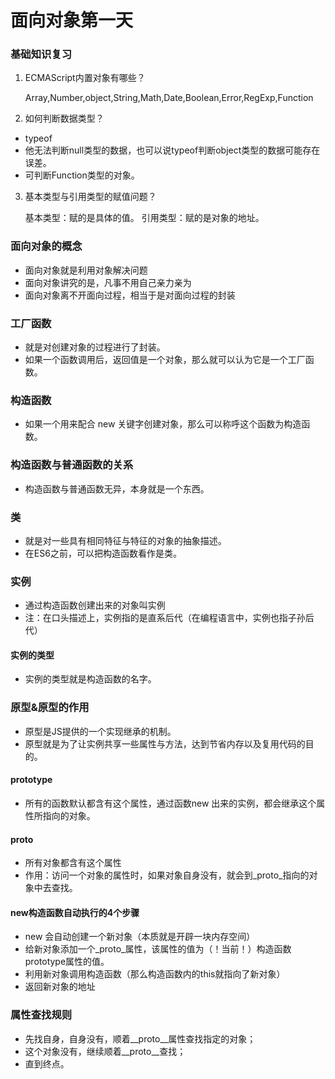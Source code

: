 # 面向对象第一天
### 基础知识复习
1. ECMAScript内置对象有哪些？
    
    Array,Number,object,String,Math,Date,Boolean,Error,RegExp,Function
2. 如何判断数据类型？

  - typeof
  - 他无法判断null类型的数据，也可以说typeof判断object类型的数据可能存在误差。
  - 可判断Function类型的对象。
3. 基本类型与引用类型的赋值问题？
   
   基本类型：赋的是具体的值。
   引用类型：赋的是对象的地址。 
### 面向对象的概念
- 面向对象就是利用对象解决问题
- 面向对象讲究的是，凡事不用自己亲力亲为
- 面向对象离不开面向过程，相当于是对面向过程的封装

### 工厂函数
- 就是对创建对象的过程进行了封装。
- 如果一个函数调用后，返回值是一个对象，那么就可以认为它是一个工厂函数。

### 构造函数
- 如果一个用来配合 new 关键字创建对象，那么可以称呼这个函数为构造函数。 

### 构造函数与普通函数的关系
- 构造函数与普通函数无异，本身就是一个东西。

### 类
- 就是对一些具有相同特征与特征的对象的抽象描述。
- 在ES6之前，可以把构造函数看作是类。

### 实例
- 通过构造函数创建出来的对象叫实例
- 注：在口头描述上，实例指的是直系后代（在编程语言中，实例也指子孙后代）

#### 实例的类型
- 实例的类型就是构造函数的名字。

### 原型&原型的作用
- 原型是JS提供的一个实现继承的机制。
- 原型就是为了让实例共享一些属性与方法，达到节省内存以及复用代码的目的。

#### prototype
- 所有的函数默认都含有这个属性，通过函数new 出来的实例，都会继承这个属性所指向的对象。

#### __proto__
- 所有对象都含有这个属性
- 作用：访问一个对象的属性时，如果对象自身没有，就会到_proto_指向的对象中去查找。

#### new构造函数自动执行的4个步骤
- new 会自动创建一个新对象（本质就是开辟一块内存空间）
- 给新对象添加一个_proto_属性，该属性的值为（！当前！）构造函数prototype属性的值。
- 利用新对象调用构造函数（那么构造函数内的this就指向了新对象）
- 返回新对象的地址

### 属性查找规则
- 先找自身，自身没有，顺着__proto__属性查找指定的对象；
- 这个对象没有，继续顺着__proto__查找；
- 直到终点。

